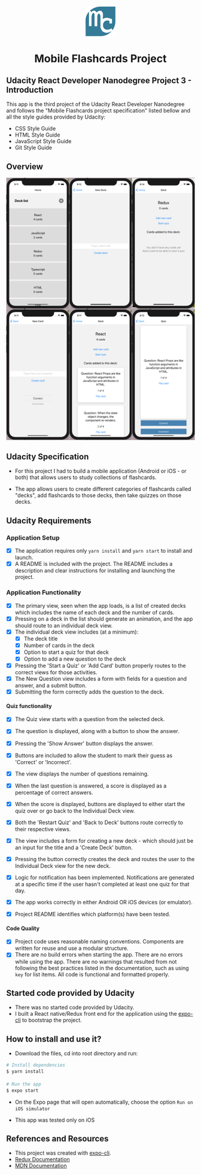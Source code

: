 <p align="center"><img src="./assets/mylogo.svg" alt="logo" title="logo" width="80"></p>
<h1 align="center">Mobile Flashcards Project  </h1>
  
## Udacity React Developer Nanodegree Project 3 - Introduction

This app is the third project of the Udacity React Developer Nanodegree and follows the "Mobile Flashcards project specification" listed bellow and all the style guides provided by Udacity:
- CSS Style Guide
- HTML Style Guide
- JavaScript Style Guide
- Git Style Guide

## Overview

<p align="center"><img src="./assets/ScreenShot.png" alt="screenshot" title="screenshot"></p>

## Udacity Specification

- For this project I had to build a mobile application (Android or iOS - or both) that allows users to study collections of flashcards. 

- The app allows users to create different categories of flashcards called "decks", add flashcards to those decks, then take quizzes on those decks.
 
## Udacity Requirements

### Application Setup
- [x] The application requires only `yarn install` and `yarn start` to install and launch. 
- [x] A README is included with the project. The README includes a description and clear instructions for installing and launching the project.

### Application Functionality
- [x] The primary view, seen when the app loads, is a list of created decks which includes the name of each deck and the number of cards. 
- [x] Pressing on a deck in the list should generate an animation, and the app should route to an individual deck view.
- [x] The individual deck view includes (at a minimum): 
  - [x] The deck title
  - [x] Number of cards in the deck
  - [x] Option to start a quiz for that deck
  - [x] Option to add a new question to the deck
- [x] Pressing the 'Start a Quiz' or 'Add Card' button properly routes to the correct views for those activities.
- [x] The New Question view includes a form with fields for a question and answer, and a submit button.
- [x] Submitting the form correctly adds the question to the deck.

#### Quiz functionality
- [x] The Quiz view starts with a question from the selected deck.
- [x] The question is displayed, along with a button to show the answer.
- [x] Pressing the 'Show Answer' button displays the answer.
- [x] Buttons are included to allow the student to mark their guess as 'Correct' or 'Incorrect'.
- [x] The view displays the number of questions remaining.
- [x] When the last question is answered, a score is displayed as a percentage of correct answers.
- [x] When the score is displayed, buttons are displayed to either start the quiz over or go back to the Individual Deck view.
- [x] Both the 'Restart Quiz' and 'Back to Deck' buttons route correctly to their respective views.

- [x] The view includes a form for creating a new deck - which should just be an input for the title and a 'Create Deck' button.
- [x] Pressing the button correctly creates the deck and routes the user to the Individual Deck view for the new deck.
- [x] Logic for notification has been implemented. Notifications are generated at a specific time if the user hasn't completed at least one quiz for that day.
- [x] The app works correctly in either Android OR iOS devices (or emulator).
- [x] Project README identifies which platform(s) have been tested.

#### Code Quality
- [x] Project code uses reasonable naming conventions. Components are written for reuse and use a modular structure.
- [x] There are no build errors when starting the app. There are no errors while using the app. There are no warnings that resulted from not following the best practices listed in the documentation, such as using `key` for list items. All code is functional and formatted properly.

## Started code provided by Udacity

- There was no started code provided by Udacity.
- I built a React native/Redux front end for the application using the [expo-cli](https://facebook.github.io/react-native/docs/getting-started) to bootstrap the project.


## How to install and use it?

- Download the files, cd into root directory and run:
```bash
# Install dependencies
$ yarn install

# Run the app
$ expo start
```  
- On the Expo page that will open automatically, choose the option `Run on iOS simulator`

- This app was tested only on iOS

## References and Resources

- This project was created with [expo-cli](https://facebook.github.io/react-native/docs/getting-started).
- [Redux Documentation](https://redux.js.org/)
- [MDN Documentation](https://developer.mozilla.org)
